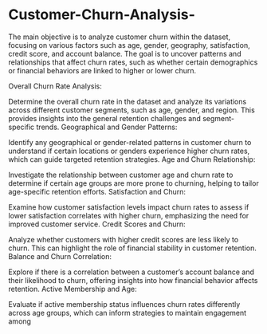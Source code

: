 # Customer-Churn-Analysis-
The main objective is to analyze customer churn within the dataset, focusing on various factors such as age, gender, geography, satisfaction, credit score, and account balance. The goal is to uncover patterns and relationships that affect churn rates, such as whether certain demographics or financial behaviors are linked to higher or lower churn.



Overall Churn Rate Analysis:

Determine the overall churn rate in the dataset and analyze its variations across different customer segments, such as age, gender, and region. This provides insights into the general retention challenges and segment-specific trends.
Geographical and Gender Patterns:

Identify any geographical or gender-related patterns in customer churn to understand if certain locations or genders experience higher churn rates, which can guide targeted retention strategies.
Age and Churn Relationship:

Investigate the relationship between customer age and churn rate to determine if certain age groups are more prone to churning, helping to tailor age-specific retention efforts.
Satisfaction and Churn:

Examine how customer satisfaction levels impact churn rates to assess if lower satisfaction correlates with higher churn, emphasizing the need for improved customer service.
Credit Scores and Churn:

Analyze whether customers with higher credit scores are less likely to churn. This can highlight the role of financial stability in customer retention.
Balance and Churn Correlation:

Explore if there is a correlation between a customer’s account balance and their likelihood to churn, offering insights into how financial behavior affects retention.
Active Membership and Age:

Evaluate if active membership status influences churn rates differently across age groups, which can inform strategies to maintain engagement among

